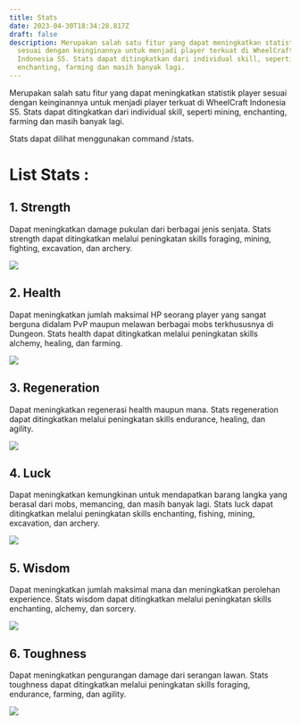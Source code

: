 ```yaml
---
title: Stats
date: 2023-04-30T18:34:28.817Z
draft: false
description: Merupakan salah satu fitur yang dapat meningkatkan statistik player
  sesuai dengan keinginannya untuk menjadi player terkuat di WheelCraft
  Indonesia S5. Stats dapat ditingkatkan dari individual skill, seperti mining,
  enchanting, farming dan masih banyak lagi.
---
```

Merupakan salah satu fitur yang dapat meningkatkan statistik player sesuai dengan keinginannya untuk menjadi player terkuat di WheelCraft Indonesia S5. Stats dapat ditingkatkan dari individual skill, seperti mining, enchanting, farming dan masih banyak lagi.

Stats dapat dilihat menggunakan command /stats.

# **List Stats :**

## 1. Strength

Dapat meningkatkan damage pukulan dari berbagai jenis senjata. Stats strength dapat ditingkatkan melalui peningkatan skills foraging, mining, fighting, excavation, dan archery.

![](/img/uploads/strength.png)

## 2. Health

Dapat meningkatkan jumlah maksimal HP seorang player yang sangat berguna didalam PvP maupun melawan berbagai mobs terkhususnya di Dungeon. Stats health dapat ditingkatkan melalui peningkatan skills alchemy, healing, dan farming.

![](/img/uploads/health.png)

## 3. Regeneration

Dapat meningkatkan regenerasi health maupun mana. Stats regeneration dapat ditingkatkan melalui peningkatan skills endurance, healing, dan agility.

![](/img/uploads/regen.png)

## 4. Luck

Dapat meningkatkan kemungkinan untuk mendapatkan barang langka yang berasal dari mobs, memancing, dan masih banyak lagi. Stats luck dapat ditingkatkan melalui peningkatan skills enchanting, fishing, mining, excavation, dan archery.

![](/img/uploads/luck.png)

## 5. Wisdom

Dapat meningkatkan jumlah maksimal mana dan meningkatkan perolehan experience. Stats wisdom dapat ditingkatkan melalui peningkatan skills enchanting, alchemy, dan sorcery.

![](/img/uploads/wisdom.png)

## 6. Toughness

Dapat meningkatkan pengurangan damage dari serangan lawan. Stats toughness dapat ditingkatkan melalui peningkatan skills foraging, endurance, farming, dan agility.

![](/img/uploads/toughness.png)